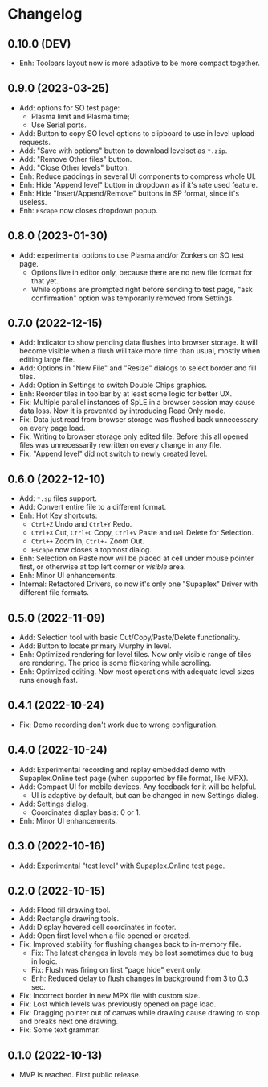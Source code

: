 # Changelog

## 0.10.0 (DEV)

- Enh: Toolbars layout now is more adaptive to be more compact together.

## 0.9.0 (2023-03-25)

- Add: options for SO test page:
  - Plasma limit and Plasma time;
  - Use Serial ports.
- Add: Button to copy SO level options to clipboard to use in level upload
  requests.
- Add: "Save with options" button to download levelset as `*.zip`.
- Add: "Remove Other files" button.
- Add: "Close Other levels" button.
- Enh: Reduce paddings in several UI components to compress whole UI.
- Enh: Hide "Append level" button in dropdown as if it's rate used feature.
- Enh: Hide "Insert/Append/Remove" buttons in SP format, since it's useless.
- Enh: `Escape` now closes dropdown popup.

## 0.8.0 (2023-01-30)

- Add: experimental options to use Plasma and/or Zonkers on SO test page.
  - Options live in editor only, because there are no new file format for that
    yet.
  - While options are prompted right before sending to test page, "ask
    confirmation" option was temporarily removed from Settings.

## 0.7.0 (2022-12-15)

- Add: Indicator to show pending data flushes into browser storage. It will
  become visible when a flush will take more time than usual, mostly when
  editing large file.
- Add: Options in "New File" and "Resize" dialogs to select border and fill
  tiles.
- Add: Option in Settings to switch Double Chips graphics.
- Enh: Reorder tiles in toolbar by at least some logic for better UX.
- Fix: Multiple parallel instances of SpLE in a browser session may cause data
  loss. Now it is prevented by introducing Read Only mode.
- Fix: Data just read from browser storage was flushed back unnecessary on every
  page load.
- Fix: Writing to browser storage only edited file. Before this all opened files
  was unnecessarily rewritten on every change in any file.
- Fix: "Append level" did not switch to newly created level.

## 0.6.0 (2022-12-10)

- Add: `*.sp` files support.
- Add: Convert entire file to a different format.
- Enh: Hot Key shortcuts:
  - `Ctrl+Z` Undo and `Ctrl+Y` Redo.
  - `Ctrl+X` Cut, `Ctrl+C` Copy, `Ctrl+V` Paste and `Del` Delete for Selection.
  - `Ctrl++` Zoom In, `Ctrl+-` Zoom Out.
  - `Escape` now closes a topmost dialog.
- Enh: Selection on Paste now will be placed at cell under mouse pointer first,
  or otherwise at top left corner or _visible_ area.
- Enh: Minor UI enhancements.
- Internal: Refactored Drivers, so now it's only one "Supaplex" Driver with
  different file formats.

## 0.5.0 (2022-11-09)

- Add: Selection tool with basic Cut/Copy/Paste/Delete functionality.
- Add: Button to locate primary Murphy in level.
- Enh: Optimized rendering for level tiles. Now only visible range of tiles are
  rendering. The price is some flickering while scrolling.
- Enh: Optimized editing. Now most operations with adequate level sizes runs
  enough fast.

## 0.4.1 (2022-10-24)

- Fix: Demo recording don't work due to wrong configuration.

## 0.4.0 (2022-10-24)

- Add: Experimental recording and replay embedded demo with Supaplex.Online test
  page (when supported by file format, like MPX).
- Add: Compact UI for mobile devices. Any feedback for it will be helpful.
  - UI is adaptive by default, but can be changed in new Settings dialog.
- Add: Settings dialog.
  - Coordinates display basis: 0 or 1.
- Enh: Minor UI enhancements.

## 0.3.0 (2022-10-16)

- Add: Experimental "test level" with Supaplex.Online test page.

## 0.2.0 (2022-10-15)

- Add: Flood fill drawing tool.
- Add: Rectangle drawing tools.
- Add: Display hovered cell coordinates in footer.
- Add: Open first level when a file opened or created.
- Fix: Improved stability for flushing changes back to in-memory file.
  - Fix: The latest changes in levels may be lost sometimes due to bug in logic.
  - Fix: Flush was firing on first "page hide" event only.
  - Enh: Reduced delay to flush changes in background from 3 to 0.3 sec.
- Fix: Incorrect border in new MPX file with custom size.
- Fix: Lost which levels was previously opened on page load.
- Fix: Dragging pointer out of canvas while drawing cause drawing to stop and
  breaks next one drawing.
- Fix: Some text grammar.

## 0.1.0 (2022-10-13)

- MVP is reached. First public release.
